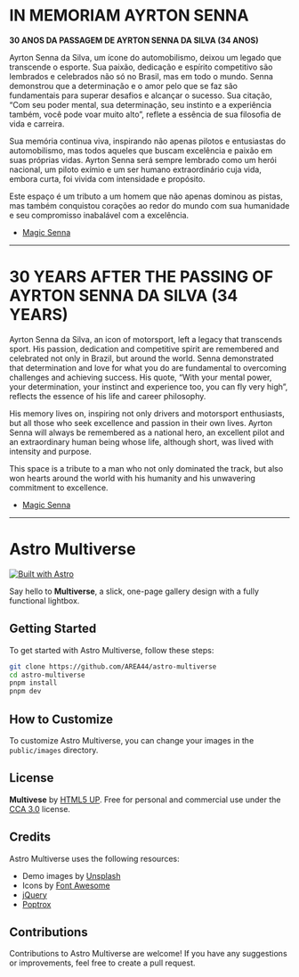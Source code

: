# IN MEMORIAM AYRTON SENNA

**30 ANOS DA PASSAGEM DE AYRTON SENNA DA SILVA (34 ANOS)**

Ayrton Senna da Silva, um ícone do automobilismo, deixou um legado que transcende o esporte. Sua paixão, dedicação e espírito competitivo são lembrados e celebrados não só no Brasil, mas em todo o mundo. Senna demonstrou que a determinação e o amor pelo que se faz são fundamentais para superar desafios e alcançar o sucesso. Sua citação, “Com seu poder mental, sua determinação, seu instinto e a experiência também, você pode voar muito alto”, reflete a essência de sua filosofia de vida e carreira.

Sua memória continua viva, inspirando não apenas pilotos e entusiastas do automobilismo, mas todos aqueles que buscam excelência e paixão em suas próprias vidas. Ayrton Senna será sempre lembrado como um herói nacional, um piloto exímio e um ser humano extraordinário cuja vida, embora curta, foi vivida com intensidade e propósito.

Este espaço é um tributo a um homem que não apenas dominou as pistas, mas também conquistou corações ao redor do mundo com sua humanidade e seu compromisso inabalável com a excelência.

  - [Magic Senna](https://ayrtonsenna-magic.vercel.app/)

---

# 30 YEARS AFTER THE PASSING OF AYRTON SENNA DA SILVA (34 YEARS)

Ayrton Senna da Silva, an icon of motorsport, left a legacy that transcends sport. His passion, dedication and competitive spirit are remembered and celebrated not only in Brazil, but around the world. Senna demonstrated that determination and love for what you do are fundamental to overcoming challenges and achieving success. His quote, “With your mental power, your determination, your instinct and experience too, you can fly very high”, reflects the essence of his life and career philosophy.

His memory lives on, inspiring not only drivers and motorsport enthusiasts, but all those who seek excellence and passion in their own lives. Ayrton Senna will always be remembered as a national hero, an excellent pilot and an extraordinary human being whose life, although short, was lived with intensity and purpose.

This space is a tribute to a man who not only dominated the track, but also won hearts around the world with his humanity and his unwavering commitment to excellence.

  - [Magic Senna](https://ayrtonsenna-magic.vercel.app/)


---

# Astro Multiverse

[![Built with Astro](https://astro.badg.es/v2/built-with-astro/tiny.svg)](https://astro.build)

Say hello to **Multiverse**, a slick, one-page gallery design with a fully functional lightbox.

## Getting Started

To get started with Astro Multiverse, follow these steps:

```bash
git clone https://github.com/AREA44/astro-multiverse
cd astro-multiverse
pnpm install
pnpm dev
```

## How to Customize

To customize Astro Multiverse, you can change your images in the `public/images` directory.

## License

**Multivese** by [HTML5 UP](https://html5up.net). Free for personal and commercial use under the [CCA 3.0](https://html5up.net/license) license.

## Credits

Astro Multiverse uses the following resources:

- Demo images by [Unsplash](https://unsplash.com)
- Icons by [Font Awesome](https://fontawesome.io)
- [jQuery](https://jquery.com)
- [Poptrox](https://github.com/ajlkn/jquery.poptrox)

## Contributions

Contributions to Astro Multiverse are welcome! If you have any suggestions or improvements, feel free to create a pull request.
